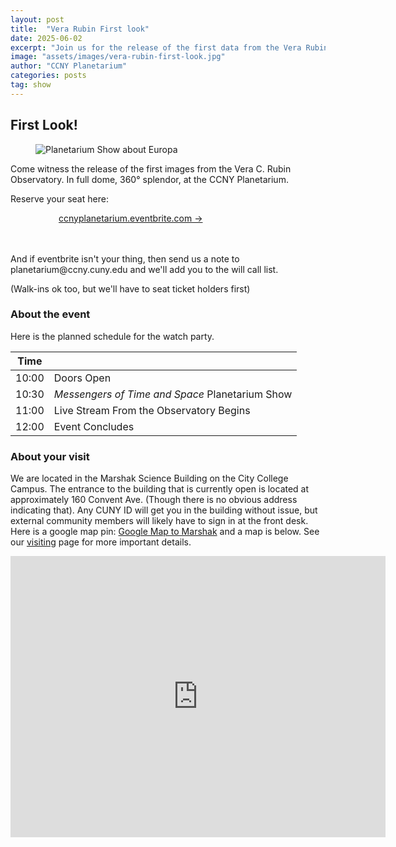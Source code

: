```yaml
---
layout: post
title:  "Vera Rubin First look"
date: 2025-06-02
excerpt: "Join us for the release of the first data from the Vera Rubin Observatory."
image: "assets/images/vera-rubin-first-look.jpg"
author: "CCNY Planetarium"
categories: posts
tag: show
---
```


## First Look!

<div class="row">
<figure class="figure float-md-left col-md-4" style="max-width: 400px;">
   <img src="{{site.baseurl}}/assets/images/vera-rubin-obs-sq.jpg" class="figure-img img-fluid" alt="Planetarium Show about Europa" />
 </figure>

<div class="col">
<p>Come witness the release of the first images from the Vera C. Rubin Observatory. In full dome, 360&deg; splendor, at the CCNY Planetarium. </p>


Reserve your seat here:


<div style="margin: auto; width: 350px;">
   <a href="https://www.eventbrite.com/e/vera-c-rubin-observatory-first-look-watch-party-tickets-1392548813989?aff=oddtdtcreator" class="btn btn-primary" target="_blank">ccnyplanetarium.eventbrite.com &rarr;</a>
</div>
<br/>
<br/>
<p>And if eventbrite isn't your thing, then send us a note to planetarium@ccny.cuny.edu and we'll add you to the will call list. </p>

<p>(Walk-ins ok too, but we'll have to seat ticket holders first)</p>

</div>
</div>



### About the event

Here is the planned schedule for the watch party. 

<div class="table-responsive">
<table class="table table-bordered">
 <thead>
<tr>
<th>Time</th>
<th></th>

</tr>

</thead>

<tbody>
<tr>
<td>10:00</td>
<td>Doors Open</td>
</tr>

<tr>
<td>10:30</td>
<td><i>Messengers of Time and Space</i> Planetarium Show</td>
</tr>

<tr>
<td>11:00</td>
<td>Live Stream From the Observatory Begins</td>
</tr>

<tr>
<td>12:00</td>
<td>Event Concludes</td>
</tr>

</tbody>

</table>
</div>

### About your visit

We are located in the Marshak Science Building on the City College Campus. The entrance to the building that is currently open is located at approximately 160 Convent Ave. (Though there is no obvious address indicating that). Any CUNY ID will get you in the building without issue, but external community members will likely have to sign in at the front desk. Here is a google map pin: [Google Map to Marshak](https://maps.app.goo.gl/8gSHQgDToYDjqosE7) and a map is below. See our [visiting]({{site.baseurl}}/visit/) page for more important details. 

<iframe src="https://www.google.com/maps/embed?pb=!1m18!1m12!1m3!1d805.7616891399921!2d-73.95021916379567!3d40.81933649355362!2m3!1f0!2f0!3f0!3m2!1i1024!2i768!4f13.1!3m3!1m2!1s0x89c2f66f8a1cd3ed%3A0xf4e2e61148ee904d!2sMarshak%20Science%20Building!5e0!3m2!1sen!2sus!4v1706194029197!5m2!1sen!2sus" width="600" height="450" style="border:0;" allowfullscreen="" loading="lazy" referrerpolicy="no-referrer-when-downgrade"></iframe>




